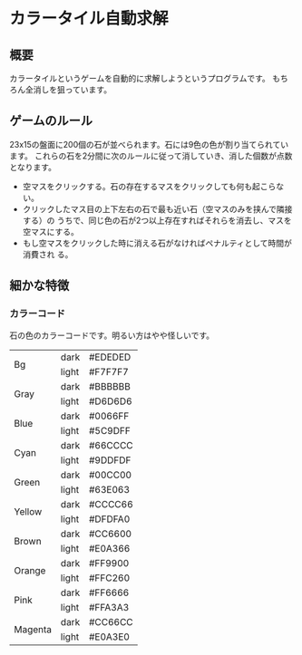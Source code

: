 # カラータイル自動求解

## 概要
カラータイルというゲームを自動的に求解しようというプログラムです。
もちろん全消しを狙っています。

## ゲームのルール
23x15の盤面に200個の石が並べられます。石には9色の色が割り当てられています。
これらの石を2分間に次のルールに従って消していき、消した個数が点数となります。

* 空マスをクリックする。石の存在するマスをクリックしても何も起こらない。
* クリックしたマス目の上下左右の石で最も近い石（空マスのみを挟んで隣接する）の
  うちで、同じ色の石が2つ以上存在すればそれらを消去し、マスを空マスにする。
* もし空マスをクリックした時に消える石がなければペナルティとして時間が消費され
  る。

## 細かな特徴
### カラーコード
石の色のカラーコードです。明るい方はやや怪しいです。
<table>
<tr><td rowspan="2">Bg</td>     <td>dark</td> <td>#EDEDED</td></tr>
<tr>                            <td>light</td><td>#F7F7F7</td></tr>
<tr><td rowspan="2">Gray</td>   <td>dark</td> <td>#BBBBBB</td></tr>
<tr>                            <td>light</td><td>#D6D6D6</td></tr>
<tr><td rowspan="2">Blue</td>   <td>dark</td> <td>#0066FF</td></tr>
<tr>                            <td>light</td><td>#5C9DFF</td></tr>
<tr><td rowspan="2">Cyan</td>   <td>dark</td> <td>#66CCCC</td></tr>
<tr>                            <td>light</td><td>#9DDFDF</td></tr>
<tr><td rowspan="2">Green</td>  <td>dark</td> <td>#00CC00</td></tr>
<tr>                            <td>light</td><td>#63E063</td></tr>
<tr><td rowspan="2">Yellow</td> <td>dark</td> <td>#CCCC66</td></tr>
<tr>                            <td>light</td><td>#DFDFA0</td></tr>
<tr><td rowspan="2">Brown</td>  <td>dark</td> <td>#CC6600</td></tr>
<tr>                            <td>light</td><td>#E0A366</td></tr>
<tr><td rowspan="2">Orange</td> <td>dark</td> <td>#FF9900</td></tr>
<tr>                            <td>light</td><td>#FFC260</td></tr>
<tr><td rowspan="2">Pink</td>   <td>dark</td> <td>#FF6666</td></tr>
<tr>                            <td>light</td><td>#FFA3A3</td></tr>
<tr><td rowspan="2">Magenta</td><td>dark</td> <td>#CC66CC</td></tr>
<tr>                            <td>light</td><td>#E0A3E0</td></tr>
</table>
